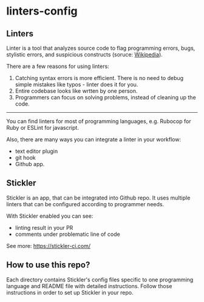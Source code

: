 # linters-config

## Linters

Linter is a tool that analyzes source code to flag programming errors, bugs, stylistic errors, and suspicious constructs (soruce: [Wikipedia](https://en.wikipedia.org/wiki/Lint_(software))).

There are a few reasons for using linters:

1. Catching syntax errors is more efficient. There is no need to debug simple mistakes like typos - linter does it for you.
2. Entire codebase looks like wrtten by one person.
3. Programmers can focus on solving problems, instead of cleaning up the code.

--------------

You can find linters for most of programming languages, e.g. Rubocop for Ruby or ESLint for javascript.


Also, there are many ways you can integrate a linter in your workflow:
- text editor plugin
- git hook
- Github app.


## Stickler

Stickler is an app, that can be integrated into Github repo. It uses multiple linters that can be configured according to programmer needs.

With Stickler enabled you can see:

- linting result in your PR
- comments under problematic line of code


See more: https://stickler-ci.com/

## How to use this repo?

Each directory contains Stickler's config files specific to one programming language and README file with detailed instructions. Follow those instructions in order to set up Stickler in your repo.
